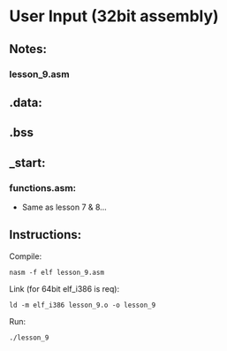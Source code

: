 # User Input (32bit assembly)

## Notes:

### lesson_9.asm
.data:
-

.bss
- 

_start:
-

### functions.asm:
- Same as lesson 7 & 8...

## Instructions:

Compile:
```
nasm -f elf lesson_9.asm
```
Link (for 64bit elf_i386 is req):
```
ld -m elf_i386 lesson_9.o -o lesson_9
```
Run:
```
./lesson_9
```